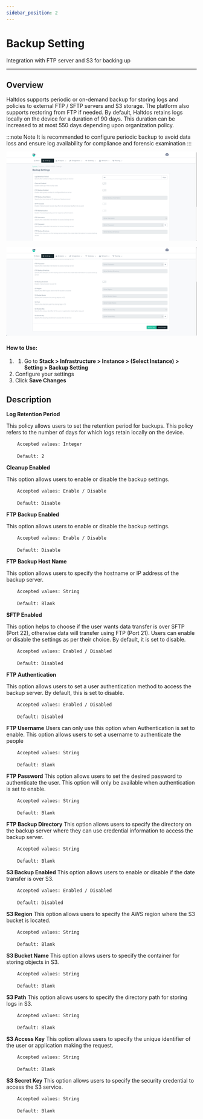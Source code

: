 ```yaml
---
sidebar_position: 2
---
```


# Backup Setting

Integration with FTP server and S3 for backing up

---

## Overview

Haltdos supports periodic or on-demand backup for storing logs and policies to external FTP / SFTP servers and S3 storage. The platform also supports restoring from FTP if needed.
By default, Haltdos retains logs locally on the device for a duration of 90 days. This duration can be increased to at most 550 days depending upon organization policy.

:::note Note 
It is recommended to configure periodic backup to avoid data loss and ensure log availability for compliance and forensic examination
:::

![Backup Policy1](/img/platform/v8/docs/backup_setting1.png)

![Backup Policy2](/img/platform/v8/docs/backup_setting2.png)  

#### How to Use:  

1. 1. Go to **Stack > Infrastructure > Instance > (Select Instance) > Setting > Backup Setting**
2. Configure your settings
3. Click **Save Changes**

## Description

**Log Retention Period**

This policy allows users to set the retention period for backups. This policy refers to the number of days for which logs retain locally on the device.

```
    Accepted values: Integer

    Default: 2 
```


**Cleanup Enabled**

This option allows users to enable or disable the backup settings.

```
    Accepted values: Enable / Disable

    Default: Disable 
```


**FTP Backup Enabled**

This option allows users to enable or disable the backup settings.

```
    Accepted values: Enable / Disable

    Default: Disable 
```


**FTP Backup Host Name**

This option allows users to specify the hostname or IP address of the backup server. 

```
    Accepted values: String

    Default: Blank 
```


**SFTP Enabled**

This option helps to choose if the user wants data transfer is over SFTP (Port 22), otherwise data will transfer using FTP (Port 21). Users can enable or disable the settings as per their choice. By default, it is set to disable.

```
    Accepted values: Enabled / Disabled

    Default: Disabled
```


**FTP Authentication**

This option allows users to set a user authentication method to access the backup server. By default, this is set to disable.

```
    Accepted values: Enabled / Disabled

    Default: Disabled
```


**FTP Username**
Users can only use this option when Authentication is set to enable. This option allows users to set a username to authenticate the people

```
    Accepted values: String

    Default: Blank
```


**FTP Password**
This option allows users to set the desired password to authenticate the user. This option will only be available when authentication is set to enable.

```
    Accepted values: String

    Default: Blank
```


**FTP Backup Directory**
This option allows users to specify the directory on the backup server where they can use credential information to access the backup server.

```
    Accepted values: String

    Default: Blank
```


**S3 Backup Enabled**
This option allows users to enable or disable if the date transfer is over S3.

```
    Accepted values: Enabled / Disabled

    Default: Disabled
```


**S3 Region**
This option allows users to specify the AWS region where the S3 bucket is located.

```
    Accepted values: String

    Default: Blank 
```


**S3 Bucket Name**
This option allows users to specify the container for storing objects in S3.

```
    Accepted values: String

    Default: Blank
```


**S3 Path**
This option allows users to specify the directory path for storing logs in S3.

```
    Accepted values: String

    Default: Blank
```


**S3 Access Key**
This option allows users to specify the unique identifier of the user or application making the request.

```
    Accepted values: String

    Default: Blank
```


**S3 Secret Key**
This option allows users to specify the security credential to access the S3 service.

```
    Accepted values: String

    Default: Blank
```

